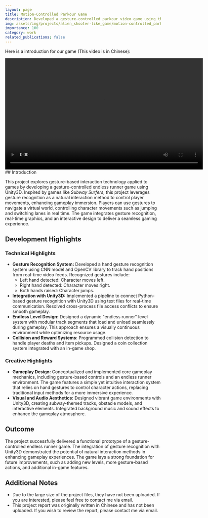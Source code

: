 ```yaml
---
layout: page
title: Motion-Controlled Parkour Game
description: Developed a gesture-controlled parkour video game using the Unity3D engine and CNN model.
img: assets/img/projects/alien_shooter-like_game/motion-controlled_parkour_game.png
importance: 100
category: work
related_publications: false
---
```

Here is a introduction for our game (This video is in Chinese): 

<video controls width="640" height="360">
    <source src="{{ site.baseurl }}/assets/video/projects/alien_shooter-like_game/intro_video.mp4" type="video/mp4">
    Your browser does not support the video tag.
</video>
## Introduction

This project explores gesture-based interaction technology applied to games by developing a gesture-controlled endless runner game using Unity3D. Inspired by games like *Subway Surfers*, this project leverages gesture recognition as a natural interaction method to control player movements, enhancing gameplay immersion. Players can use gestures to navigate a virtual world, controlling character movements such as jumping and switching lanes in real time. The game integrates gesture recognition, real-time graphics, and an interactive design to deliver a seamless gaming experience.

## Development Highlights
### Technical Highlights

- **Gesture Recognition System:** Developed a hand gesture recognition system using CNN model and OpenCV library to track hand positions from real-time video feeds. Recognized gestures include:
  - Left hand detected: Character moves left.
  - Right hand detected: Character moves right.
  - Both hands raised: Character jumps.
- **Integration with Unity3D:** Implemented a pipeline to connect Python-based gesture recognition with Unity3D using text files for real-time communication. Resolved cross-process file access conflicts to ensure smooth gameplay.
- **Endless Level Design:** Designed a dynamic "endless runner" level system with modular track segments that load and unload seamlessly during gameplay. This approach ensures a visually continuous environment while optimizing resource usage.
- **Collision and Reward Systems:** Programmed collision detection to handle player deaths and item pickups. Designed a coin collection system integrated with an in-game shop.

### Creative Highlights

- **Gameplay Design:** Conceptualized and implemented core gameplay mechanics, including gesture-based controls and an endless runner environment. The game features a simple yet intuitive interaction system that relies on hand gestures to control character actions, replacing traditional input methods for a more immersive experience.
- **Visual and Audio Aesthetics:** Designed vibrant game environments with Unity3D, creating subway-themed tracks, obstacle models, and interactive elements. Integrated background music and sound effects to enhance the gameplay atmosphere.


## Outcome

The project successfully delivered a functional prototype of a gesture-controlled endless runner game. The integration of gesture recognition with Unity3D demonstrated the potential of natural interaction methods in enhancing gameplay experiences. The game lays a strong foundation for future improvements, such as adding new levels, more gesture-based actions, and additional in-game features.

## Additional Notes

- Due to the large size of the project files, they have not been uploaded. If you are interested, please feel free to contact me via email.
- This project report was originally written in Chinese and has not been uploaded. If you wish to review the report, please contact me via email.
